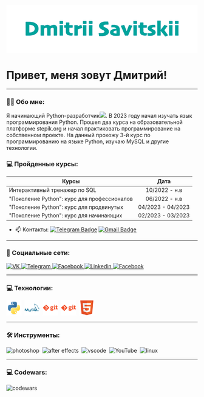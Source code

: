 
<img src="icons/SavDm.gif">

# Привет, меня зовут Дмитрий! 
---
### :man_technologist: Обо мне:
Я начинающий Python-разработчик<img src="https://media.giphy.com/media/WUlplcMpOCEmTGBtBW/giphy.gif" width="30px">. В 2023 году начал
изучать язык программирования Python. Прошел два курса на образовательной платформе stepik.org и начал практиковать программирование на собственном проекте. На данный прохожу 3-й курс по программированию на языке Python, изучаю MySQL и другие технологии.

### 💻 Пройденные курсы:

| Курсы                                                           | Дата              |
| ----------------------------------------------------------------| :---------------: |
| Интерактивный тренажер по SQL                          | 10/2022 - н.в |
| "Поколение Python": курс для профессионалов            | 06/2022 - н.в |
| "Поколение Python": курс для продвинутых               | 04/2023 - 04/2023 |
| "Поколение Python": курс для начинающих                | 02/2023 - 03/2023 |


- :mailbox: Контакты: [![Telegram Badge](https://img.shields.io/badge/-dmitrii_savitskii-blue?style=flat&logo=Telegram&logoColor=white)](https://t.me/dmitrii_savitskii) [![Gmail Badge](https://img.shields.io/badge/-Gmail-red?style=flat&logo=Gmail&logoColor=white)](mailto:savickii.d@gmail.com)

---

### 🤝 Социальные сети:

  <div id="badges">
    <a href="https://vk.com/id18787366" target="_blank">
      <img src="https://cdn-icons-png.flaticon.com/512/145/145813.png" width="40" height="40" alt="VK"/>
    </a>
    <a href="https://t.me/dmitrii_savitskii" target="_blank">
      <img src="https://cdn-icons-png.flaticon.com/512/2111/2111646.png" width="40" height="40" alt="Telegram" />
    </a>
    <a href="https://www.instagram.com/dmitrii_savickii/" target="_blank">
      <img src="https://cdn-icons-png.flaticon.com/128/1409/1409946.png" width="40" height="40" alt="Facebook"/>
    </a>
    <a href="https://www.linkedin.com/in/%D0%B0%D0%BB%D0%B5%D0%BA%D1%81%D0%B5%D0%B9-%D1%84%D0%B8%D0%BB%D0%B8%D0%BC%D0%BE%D0%BD%D0%BE%D0%B2-2a0b07257/" target="_blank">
      <img src="https://cdn-icons-png.flaticon.com/512/2504/2504799.png" width="40" height="40" alt="Linkedin" />
    </a>
    <a href="https://www.facebook.com/savickii.d" target="_blank">
      <img src="https://cdn-icons-png.flaticon.com/128/5968/5968764.png" width="40" height="40" alt="Facebook"/>
    </a>

  </div>

---

### 💻 Технологии:

<div>
  <img src="icons/python-original.svg" title="python" alt="python" width="40" height="40"/>&nbsp
  <img src="icons/mysql-plain-wordmark.svg" title="mysql" alt="mysql" width="40" height="40"/>&nbsp
  <img src="icons/git-plain-wordmark.svg" title="git" alt="git" width="40" height="40"/>&nbsp
  <img src="icons/git-plain-wordmark.svg" title="github" alt="github" width="40" height="40"/>&nbsp
  <img src="icons/html5-original.svg" title="html5" alt="html5" width="40" height="40"/>&nbsp
  <!-- <img src="icons/django-plain.svg" title="django" alt="django" width="40" height="40"/>&nbsp; -->
</div>

---

### 🛠 Инструменты:

<div>
  <img src="https://cdn-icons-png.flaticon.com/128/5968/5968520.png" title="photoshop" alt="photoshop" width="40" height="40"/>&nbsp;
  <img src="https://cdn-icons-png.flaticon.com/128/5611/5611014.png" title="after effects" alt="after effects" width="40" height="40"/>&nbsp;
  <img src="https://code.visualstudio.com/assets/images/code-stable.png" title="vscode" alt="vscode" width="35" height="35"/>&nbsp;
  <img src="https://cdn-icons-png.flaticon.com/128/187/187210.png" title="YouTube" alt="YouTube" width="40" height="40"/>&nbsp;
  <img src="https://cdn-icons-png.flaticon.com/128/2333/2333187.png" title="linux" alt="linux" width="40" height="40"/>&nbsp;

</div>

---



### 💻 Codewars:

![codewars](https://www.codewars.com/users/Dmitrii_S/badges/large)



<!-- ![Visitor Badge](https://visitor-badge.laobi.icu/badge?page_id=jwenjian.visitor-badge) -->
